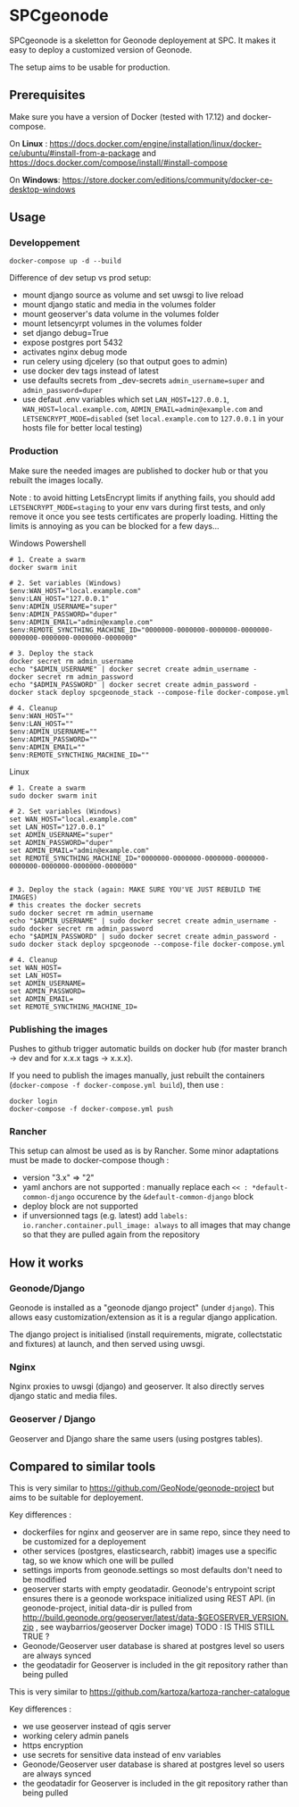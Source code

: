 # SPCgeonode

SPCgeonode is a skeletton for Geonode deployement at SPC. It makes it easy to deploy a customized version of Geonode.

The setup aims to be usable for production.

## Prerequisites

Make sure you have a version of Docker (tested with 17.12) and docker-compose.

On **Linux** : https://docs.docker.com/engine/installation/linux/docker-ce/ubuntu/#install-from-a-package and https://docs.docker.com/compose/install/#install-compose

On **Windows**: https://store.docker.com/editions/community/docker-ce-desktop-windows


## Usage

### Developpement

```
docker-compose up -d --build
```

Difference of dev setup vs prod setup:

- mount django source as volume and set uwsgi to live reload
- mount django static and media in the volumes folder
- mount geoserver's data volume in the volumes folder
- mount letsencyrpt volumes in the volumes folder
- set django debug=True
- expose postgres port 5432
- activates nginx debug mode
- run celery using djcelery (so that output goes to admin) 
- use docker dev tags instead of latest
- use defaults secrets from _dev-secrets `admin_username=super` and `admin_password=duper`
- use defaut .env variables which set `LAN_HOST=127.0.0.1`, `WAN_HOST=local.example.com`, `ADMIN_EMAIL=admin@example.com` and `LETSENCRYPT_MODE=disabled` (set `local.example.com` to `127.0.0.1` in your hosts file for better local testing)


### Production

Make sure the needed images are published to docker hub or that you rebuilt the images locally.

Note : to avoid hitting LetsEncrypt limits if anything fails, you should add `LETSENCRYPT_MODE=staging` to your env vars during first tests, and only remove it once you see tests certificates are properly loading. Hitting the limits is annoying as you can be blocked for a few days...

Windows Powershell
```
# 1. Create a swarm
docker swarm init

# 2. Set variables (Windows)
$env:WAN_HOST="local.example.com"
$env:LAN_HOST="127.0.0.1"
$env:ADMIN_USERNAME="super"
$env:ADMIN_PASSWORD="duper"
$env:ADMIN_EMAIL="admin@example.com"
$env:REMOTE_SYNCTHING_MACHINE_ID="0000000-0000000-0000000-0000000-0000000-0000000-0000000-0000000"

# 3. Deploy the stack
docker secret rm admin_username
echo "$ADMIN_USERNAME" | docker secret create admin_username -
docker secret rm admin_password
echo "$ADMIN_PASSWORD" | docker secret create admin_password -
docker stack deploy spcgeonode_stack --compose-file docker-compose.yml

# 4. Cleanup
$env:WAN_HOST=""
$env:LAN_HOST=""
$env:ADMIN_USERNAME=""
$env:ADMIN_PASSWORD=""
$env:ADMIN_EMAIL=""
$env:REMOTE_SYNCTHING_MACHINE_ID=""
```

Linux
```
# 1. Create a swarm
sudo docker swarm init

# 2. Set variables (Windows)
set WAN_HOST="local.example.com"
set LAN_HOST="127.0.0.1"
set ADMIN_USERNAME="super"
set ADMIN_PASSWORD="duper"
set ADMIN_EMAIL="admin@example.com"
set REMOTE_SYNCTHING_MACHINE_ID="0000000-0000000-0000000-0000000-0000000-0000000-0000000-0000000"


# 3. Deploy the stack (again: MAKE SURE YOU'VE JUST REBUILD THE IMAGES)
# this creates the docker secrets
sudo docker secret rm admin_username
echo "$ADMIN_USERNAME" | sudo docker secret create admin_username -
sudo docker secret rm admin_password
echo "$ADMIN_PASSWORD" | sudo docker secret create admin_password -
sudo docker stack deploy spcgeonode --compose-file docker-compose.yml

# 4. Cleanup
set WAN_HOST=
set LAN_HOST=
set ADMIN_USERNAME=
set ADMIN_PASSWORD=
set ADMIN_EMAIL=
set REMOTE_SYNCTHING_MACHINE_ID=
```

### Publishing the images

Pushes to github trigger automatic builds on docker hub (for master branch -> dev and for x.x.x tags -> x.x.x).

If you need to publish the images manually, just rebuilt the containers (`docker-compose -f docker-compose.yml build`), then use :

```
docker login
docker-compose -f docker-compose.yml push
```

### Rancher

This setup can almost be used as is by Rancher. Some minor adaptations must be made to docker-compose though : 

- version "3.x" => "2"
- yaml anchors are not supported : manually replace each `<< : *default-common-django` occurence by the `&default-common-django` block
- deploy block are not supported
- if unversionned tags (e.g. latest) add `labels: io.rancher.container.pull_image: always` to all images that may change so that they are pulled again from the repository


## How it works

### Geonode/Django

Geonode is installed as a "geonode django project" (under `django`). This allows easy customization/extension as it is a regular django application.

The django project is initialised (install requirements, migrate, collectstatic and fixtures) at launch, and then served using uwsgi.

### Nginx

Nginx proxies to uwsgi (django) and geoserver. It also directly serves django static and media files.

### Geoserver / Django

Geoserver and Django share the same users (using postgres tables).

## Compared to similar tools

This is very similar to https://github.com/GeoNode/geonode-project but aims to be suitable for deployement.

Key differences :

- dockerfiles for nginx and geoserver are in same repo, since they need to be customized for a deployement
- other services (postgres, elasticsearch, rabbit) images use a specific tag, so we know which one will be pulled 
- settings imports from geonode.settings so most defaults don't need to be modified
- geoserver starts with empty geodatadir. Geonode's entrypoint script ensures there is a geonode workspace initialized using REST API. (in geonode-project, initial data-dir is pulled from http://build.geonode.org/geoserver/latest/data-$GEOSERVER_VERSION.zip , see waybarrios/geoserver Docker image) TODO : IS THIS STILL TRUE ?
- Geonode/Geoserver user database is shared at postgres level so users are always synced
- the geodatadir for Geoserver is included in the git repository rather than being pulled

This is very similar to https://github.com/kartoza/kartoza-rancher-catalogue

Key differences :

- we use geoserver instead of qgis server
- working celery admin panels
- https encryption
- use secrets for sensitive data instead of env variables
- Geonode/Geoserver user database is shared at postgres level so users are always synced
- the geodatadir for Geoserver is included in the git repository rather than being pulled
